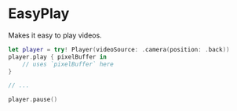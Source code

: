 # EasyPlay

Makes it easy to play videos.

```swift
let player = try! Player(videoSource: .camera(position: .back))
player.play { pixelBuffer in
    // uses `pixelBuffer` here
}

// ...

player.pause()
```
